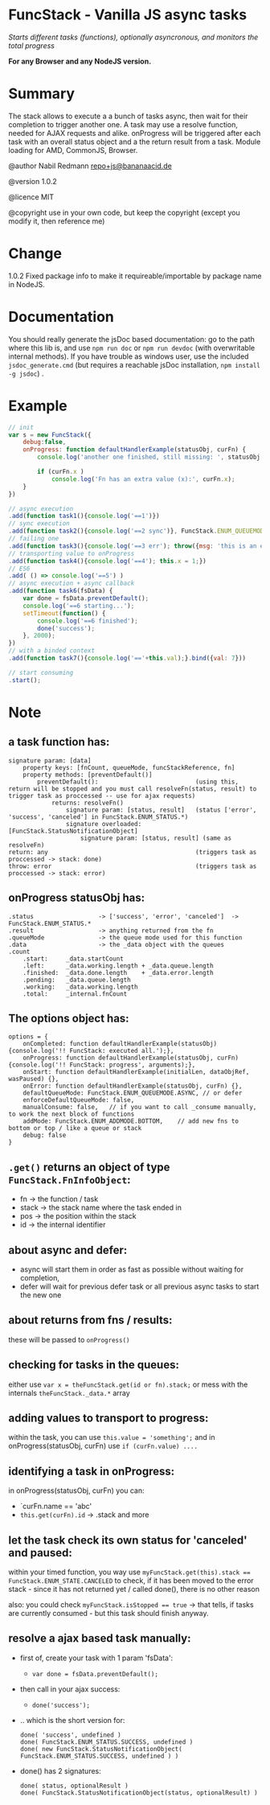 # __FuncStack - Vanilla JS async tasks__

*Starts different tasks (functions), optionally asyncronous, and monitors the total progress*

__For any Browser and any NodeJS version.__

# Summary
  The stack allows to execute a a bunch of tasks async, then wait for their completion to trigger another one.
  A task may use a resolve function, needed for AJAX requests and alike.
  onProgress will be triggered after each task with an overall status object and a the return result from a task.
  Module loading for AMD, CommonJS, Browser.

@author  Nabil Redmann <repo+js@bananaacid.de>

@version 1.0.2

@licence MIT

@copyright  use in your own code, but keep the copyright (except you modify it, then reference me)

# Change
1.0.2 Fixed package info to make it requireable/importable by package name in NodeJS.

# Documentation
You should really generate the jsDoc based documentation: go to the path where this lib is, and use
`npm run doc` or `npm run devdoc` (with overwritable internal methods).
If you have trouble as windows user, use the included `jsdoc_generate.cmd` (but requires a reachable jsDoc installation, `npm install -g jsdoc`) .

# Example
```javascript
// init
var s = new FuncStack({
    debug:false,
    onProgress: function defaultHandlerExample(statusObj, curFn) {
        console.log('another one finished, still missing: ', statusObj.count.left);

        if (curFn.x )
            console.log('Fn has an extra value (x):', curFn.x);
    }
})

// async execution
.add(function task1(){console.log('==1')})
// sync execution
.add(function task2(){console.log('==2 sync')}, FuncStack.ENUM_QUEUEMODE.DEFER)
// failing one
.add(function task3(){console.log('==3 err'); throw({msg: 'this is an error'});})
// transporting value to onProgress
.add(function task4(){console.log('==4'); this.x = 1;})
// ES6
.add( () => console.log('==5') )
// async execution + async callback
.add(function task6(fsData) {
    var done = fsData.preventDefault();
    console.log('==6 starting...');
    setTimeout(function() {
        console.log('==6 finished');
        done('success');
    }, 2000);
})
// with a binded context
.add(function task7(){console.log('=='+this.val);}.bind({val: 7}))

// start consuming
.start();
```

# Note

## a task function has:
```
signature param: [data]
    property keys: [fnCount, queueMode, funcStackReference, fn]
    property methods: [preventDefault()]
        preventDefault():                           (using this, return will be stopped and you must call resolveFn(status, result) to trigger task as proccessed -- use for ajax requests)
            returns: resolveFn()
                signature param: [status, result]   (status ['error', 'success', 'canceled'] in FuncStack.ENUM_STATUS.*)
                signature overloaded: [FuncStack.StatusNotificationObject]
                    signature param: [status, result] (same as resolveFn)
return: any                                         (triggers task as proccessed -> stack: done)
throw: error                                        (triggers task as proccessed -> stack: error)
````

## onProgress statusObj has:
```
.status                  -> ['success', 'error', 'canceled']  -> FuncStack.ENUM_STATUS.*
.result                  -> anything returned from the fn
.queueMode               -> the queue mode used for this function
.data                    -> the _data object with the queues
.count
    .start:     _data.startCount
    .left:      _data.working.length + _data.queue.length
    .finished:  _data.done.length    + _data.error.length
    .pending:   _data.queue.length
    .working:   _data.working.length
    .total:     _internal.fnCount
```

## The options object has:
```
options = {
    onCompleted: function defaultHandlerExample(statusObj) {console.log('!! FuncStack: executed all.');},
    onProgress: function defaultHandlerExample(statusObj, curFn) {console.log('!! FuncStack: progress', arguments);},
    onStart: function defaultHandlerExample(initialLen, dataObjRef, wasPaused) {},
    onError: function defaultHandlerExample(statusObj, curFn) {},
    defaultQueueMode: FuncStack.ENUM_QUEUEMODE.ASYNC, // or defer
    enforceDefaultQueueMode: false,
    manualConsume: false,   // if you want to call _consume manually, to work the next block of functions
    addMode: FuncStack.ENUM_ADDMODE.BOTTOM,    // add new fns to bottom or top / like a queue or stack
    debug: false
}
```

## `.get()` returns an object of type `FuncStack.FnInfoObject`:
- fn -> the function / task
- stack -> the stack name where the task ended in
- pos -> the position within the stack
- id -> the internal identifier


## about async and defer:
- async will start them in order as fast as possible without waiting for completion,
- defer will wait for previous defer task or all previous async tasks to start the new one


## about returns from fns / results:
these will be passed to `onProgress()`


## checking for tasks in the queues:
either use `var x = theFuncStack.get(id or fn).stack;`
or mess with the internals `theFuncStack._data.*` array


## adding values to transport to progress:
within the task, you can use `this.value = 'something';` and in onProgress(statusObj, curFn) use `if (curFn.value) ....`


## identifying a task in onProgress:
in onProgress(statusObj, curFn) you can:
- `curFn.name == 'abc'
- `this.get(curFn).id` -> .stack and more


## let the task check its own status for 'canceled' and paused:
within your timed function, you way use `myFuncStack.get(this).stack == FuncStack.ENUM_STATE.CANCELED` to check,
if it has been moved to the error stack - since it has not returned yet / called done(), there is no other reason

also: you could check `myFuncStack.isStopped == true` -> that tells, if tasks are currently consumed - but this task
should finish anyway.


## resolve a ajax based task manually:
- first of, create your task with 1 param 'fsData':
    - `var done = fsData.preventDefault();`
- then call in your ajax success:
    - `done('success');`

- .. which is the short version for:
    ```
    done( 'success', undefined )
    done( FuncStack.ENUM_STATUS.SUCCESS, undefined )
    done( new FuncStack.StatusNotificationObject( FuncStack.ENUM_STATUS.SUCCESS, undefined ) )
    ```

- done() has 2 signatures:
    ```
    done( status, optionalResult )
    done( FuncStack.StatusNotificationObject(status, optionalResult) )
    ```
